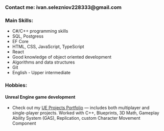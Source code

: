 <h3>Contact me: ivan.selezniov228333@gmail.com</h3>
<h3>Main Skills:</h3>
<ul>
  <li>C#/C++ programming skills</li>
  <li>SQL, Postgress</li>
  <li>EF Core</li>
  <li>HTML, CSS, JavaScript, TypeScript</li>
  <li>React</li>
  <li>Good knowledge of object oriented development</li>
  <li>Algorithms and data structures</li>
  <li>Git</li>
  <li>English - Upper intermediate</li>
</ul>
<h3>Hobbies:</h3>
<h4>Unreal Engine game development</h4>
<ul>
  <li>
    Check out my <a href="https://ivan-seleznov.github.io/" target="_blank">UE Projects Portfolio</a> — includes both multiplayer and single-player projects. Worked with C++, Blueprints, 3D Math, Gameplay Ability System (GAS), Replication, custom Character Movement Component
  </li>
</ul>
